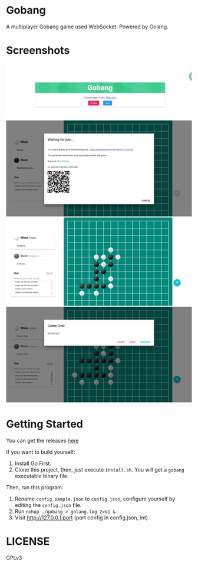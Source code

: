 # Gobang
A multiplayer Gobang game used WebSocket.
Powered by Golang.

# Screenshots
![Home](screenshots/1.png)
![Waiting](screenshots/2.png)
![Game](screenshots/3.png)
![Game over](screenshots/4.png)
# Getting Started
You can get the releases [here](https://github.com/hcrgm/Gobang-Go/releases)

If you want to build yourself:

1. Install Go First.
2. Clone this project, then, just execute `install.sh`. You will get a `gobang` executable binary file.

Then, run this program.

1. Rename `config_sample.json` to `config.json`, configure yourself by editing the `config.json` file.
2. Run `nohup ./gobang > golang.log 2>&1 &`
3. Visit http://127.0.0.1:port (port config in config.json, int).

# LICENSE
GPLv3
